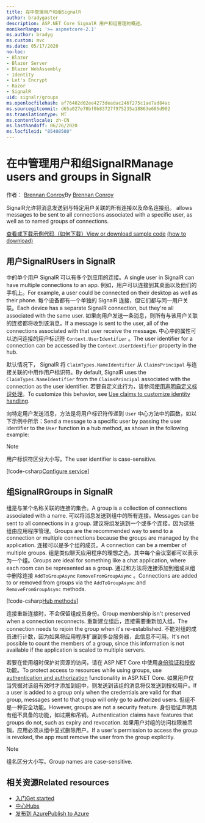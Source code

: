 ```yaml
---
title: 在中管理用户和组SignalR
author: bradygaster
description: ASP.NET Core SignalR 用户和组管理的概述。
monikerRange: '>= aspnetcore-2.1'
ms.author: bradyg
ms.custom: mvc
ms.date: 05/17/2020
no-loc:
- Blazor
- Blazor Server
- Blazor WebAssembly
- Identity
- Let's Encrypt
- Razor
- SignalR
uid: signalr/groups
ms.openlocfilehash: af76402d02ee4273deadac246f275c1ae7ad84ac
ms.sourcegitcommit: d65a027e78bf0b83727f975235a18863e685d902
ms.translationtype: MT
ms.contentlocale: zh-CN
ms.lasthandoff: 06/26/2020
ms.locfileid: "85408508"
---
```

# <a name="manage-users-and-groups-in-signalr"></a><span data-ttu-id="3a98b-103">在中管理用户和组SignalR</span><span class="sxs-lookup"><span data-stu-id="3a98b-103">Manage users and groups in SignalR</span></span>

<span data-ttu-id="3a98b-104">作者： [Brennan Conroy](https://github.com/BrennanConroy)</span><span class="sxs-lookup"><span data-stu-id="3a98b-104">By [Brennan Conroy](https://github.com/BrennanConroy)</span></span>

SignalR<span data-ttu-id="3a98b-105">允许将消息发送到与特定用户关联的所有连接以及命名连接组。</span><span class="sxs-lookup"><span data-stu-id="3a98b-105"> allows messages to be sent to all connections associated with a specific user, as well as to named groups of connections.</span></span>

<span data-ttu-id="3a98b-106">[查看或下载示例代码](https://github.com/dotnet/AspNetCore.Docs/tree/master/aspnetcore/signalr/groups/sample/)[（如何下载）](xref:index#how-to-download-a-sample)</span><span class="sxs-lookup"><span data-stu-id="3a98b-106">[View or download sample code](https://github.com/dotnet/AspNetCore.Docs/tree/master/aspnetcore/signalr/groups/sample/) [(how to download)](xref:index#how-to-download-a-sample)</span></span>

## <a name="users-in-signalr"></a><span data-ttu-id="3a98b-107">用户SignalR</span><span class="sxs-lookup"><span data-stu-id="3a98b-107">Users in SignalR</span></span>

<span data-ttu-id="3a98b-108">中的单个用户 SignalR 可以有多个到应用的连接。</span><span class="sxs-lookup"><span data-stu-id="3a98b-108">A single user in SignalR can have multiple connections to an app.</span></span> <span data-ttu-id="3a98b-109">例如，用户可以连接到其桌面以及他们的手机上。</span><span class="sxs-lookup"><span data-stu-id="3a98b-109">For example, a user could be connected on their desktop as well as their phone.</span></span> <span data-ttu-id="3a98b-110">每个设备都有一个单独的 SignalR 连接，但它们都与同一用户关联。</span><span class="sxs-lookup"><span data-stu-id="3a98b-110">Each device has a separate SignalR connection, but they're all associated with the same user.</span></span> <span data-ttu-id="3a98b-111">如果向用户发送一条消息，则所有与该用户关联的连接都将收到该消息。</span><span class="sxs-lookup"><span data-stu-id="3a98b-111">If a message is sent to the user, all of the connections associated with that user receive the message.</span></span> <span data-ttu-id="3a98b-112">中心中的属性可以访问连接的用户标识符 `Context.UserIdentifier` 。</span><span class="sxs-lookup"><span data-stu-id="3a98b-112">The user identifier for a connection can be accessed by the `Context.UserIdentifier` property in the hub.</span></span>

<span data-ttu-id="3a98b-113">默认情况下， SignalR 将 `ClaimTypes.NameIdentifier` 从 `ClaimsPrincipal` 与连接关联的中用作用户标识符。</span><span class="sxs-lookup"><span data-stu-id="3a98b-113">By default, SignalR uses the `ClaimTypes.NameIdentifier` from the `ClaimsPrincipal` associated with the connection as the user identifier.</span></span> <span data-ttu-id="3a98b-114">若要自定义此行为，请参阅[使用声明自定义标识处理](xref:signalr/authn-and-authz#use-claims-to-customize-identity-handling)。</span><span class="sxs-lookup"><span data-stu-id="3a98b-114">To customize this behavior, see [Use claims to customize identity handling](xref:signalr/authn-and-authz#use-claims-to-customize-identity-handling).</span></span>

<span data-ttu-id="3a98b-115">向特定用户发送消息，方法是将用户标识符传递到 `User` 中心方法中的函数，如以下示例中所示：</span><span class="sxs-lookup"><span data-stu-id="3a98b-115">Send a message to a specific user by passing the user identifier to the `User` function in a hub method, as shown in the following example:</span></span>

> [!NOTE]
> <span data-ttu-id="3a98b-116">用户标识符区分大小写。</span><span class="sxs-lookup"><span data-stu-id="3a98b-116">The user identifier is case-sensitive.</span></span>

[!code-csharp[Configure service](groups/sample/Hubs/ChatHub.cs?range=29-32)]

## <a name="groups-in-signalr"></a><span data-ttu-id="3a98b-117">组SignalR</span><span class="sxs-lookup"><span data-stu-id="3a98b-117">Groups in SignalR</span></span>

<span data-ttu-id="3a98b-118">组是与某个名称关联的连接的集合。</span><span class="sxs-lookup"><span data-stu-id="3a98b-118">A group is a collection of connections associated with a name.</span></span> <span data-ttu-id="3a98b-119">可以将消息发送到组中的所有连接。</span><span class="sxs-lookup"><span data-stu-id="3a98b-119">Messages can be sent to all connections in a group.</span></span> <span data-ttu-id="3a98b-120">建议将组发送到一个或多个连接，因为这些组由应用程序管理。</span><span class="sxs-lookup"><span data-stu-id="3a98b-120">Groups are the recommended way to send to a connection or multiple connections because the groups are managed by the application.</span></span> <span data-ttu-id="3a98b-121">连接可以是多个组的成员。</span><span class="sxs-lookup"><span data-stu-id="3a98b-121">A connection can be a member of multiple groups.</span></span> <span data-ttu-id="3a98b-122">组是类似聊天应用程序的理想之选，其中每个会议室都可以表示为一个组。</span><span class="sxs-lookup"><span data-stu-id="3a98b-122">Groups are ideal for something like a chat application, where each room can be represented as a group.</span></span> <span data-ttu-id="3a98b-123">通过和方法将连接添加到组或从组中删除连接 `AddToGroupAsync` `RemoveFromGroupAsync` 。</span><span class="sxs-lookup"><span data-stu-id="3a98b-123">Connections are added to or removed from groups via the `AddToGroupAsync` and `RemoveFromGroupAsync` methods.</span></span>

[!code-csharp[Hub methods](groups/sample/Hubs/ChatHub.cs?range=15-27)]

<span data-ttu-id="3a98b-124">连接重新连接时，不会保留组成员身份。</span><span class="sxs-lookup"><span data-stu-id="3a98b-124">Group membership isn't preserved when a connection reconnects.</span></span> <span data-ttu-id="3a98b-125">重新建立组后，连接需要重新加入组。</span><span class="sxs-lookup"><span data-stu-id="3a98b-125">The connection needs to rejoin the group when it's re-established.</span></span> <span data-ttu-id="3a98b-126">不能对组的成员进行计数，因为如果将应用程序扩展到多台服务器，此信息不可用。</span><span class="sxs-lookup"><span data-stu-id="3a98b-126">It's not possible to count the members of a group, since this information is not available if the application is scaled to multiple servers.</span></span>

<span data-ttu-id="3a98b-127">若要在使用组时保护对资源的访问，请在 ASP.NET Core 中使用[身份验证和授权](xref:signalr/authn-and-authz)功能。</span><span class="sxs-lookup"><span data-stu-id="3a98b-127">To protect access to resources while using groups, use [authentication and authorization](xref:signalr/authn-and-authz) functionality in ASP.NET Core.</span></span> <span data-ttu-id="3a98b-128">如果用户仅当凭据对该组有效时才添加到组中，则发送到该组的消息将仅发送到授权用户。</span><span class="sxs-lookup"><span data-stu-id="3a98b-128">If a user is added to a group only when the credentials are valid for that group, messages sent to that group will only go to authorized users.</span></span> <span data-ttu-id="3a98b-129">但组不是一种安全功能。</span><span class="sxs-lookup"><span data-stu-id="3a98b-129">However, groups are not a security feature.</span></span> <span data-ttu-id="3a98b-130">身份验证声明具有组不具备的功能，如过期和吊销。</span><span class="sxs-lookup"><span data-stu-id="3a98b-130">Authentication claims have features that groups do not, such as expiry and revocation.</span></span> <span data-ttu-id="3a98b-131">如果用户对组的访问权限被吊销，应用必须从组中显式删除用户。</span><span class="sxs-lookup"><span data-stu-id="3a98b-131">If a user's permission to access the group is revoked, the app must remove the user from the group explicitly.</span></span>

> [!NOTE]
> <span data-ttu-id="3a98b-132">组名区分大小写。</span><span class="sxs-lookup"><span data-stu-id="3a98b-132">Group names are case-sensitive.</span></span>

## <a name="related-resources"></a><span data-ttu-id="3a98b-133">相关资源</span><span class="sxs-lookup"><span data-stu-id="3a98b-133">Related resources</span></span>

* [<span data-ttu-id="3a98b-134">入门</span><span class="sxs-lookup"><span data-stu-id="3a98b-134">Get started</span></span>](xref:tutorials/signalr)
* [<span data-ttu-id="3a98b-135">中心</span><span class="sxs-lookup"><span data-stu-id="3a98b-135">Hubs</span></span>](xref:signalr/hubs)
* [<span data-ttu-id="3a98b-136">发布到 Azure</span><span class="sxs-lookup"><span data-stu-id="3a98b-136">Publish to Azure</span></span>](xref:signalr/publish-to-azure-web-app)
